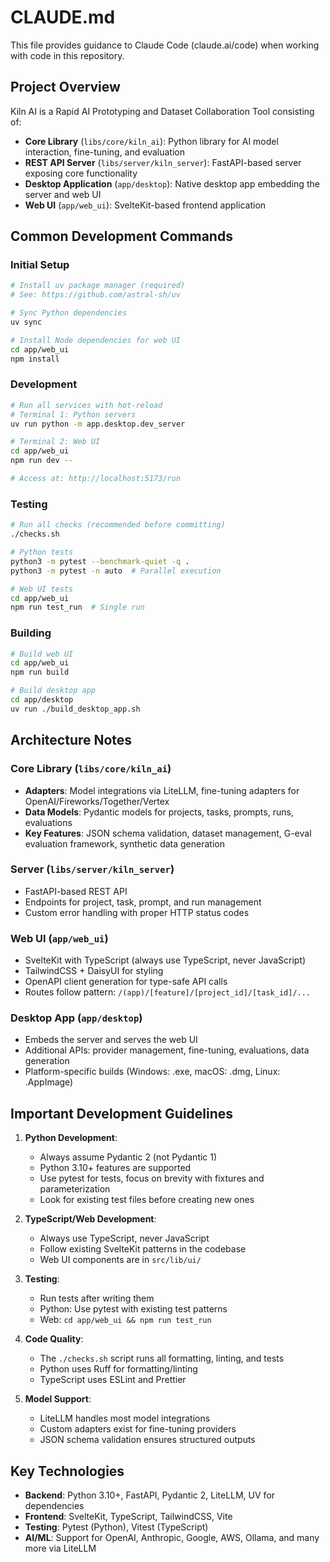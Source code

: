 # CLAUDE.md

This file provides guidance to Claude Code (claude.ai/code) when working with code in this repository.

## Project Overview

Kiln AI is a Rapid AI Prototyping and Dataset Collaboration Tool consisting of:
- **Core Library** (`libs/core/kiln_ai`): Python library for AI model interaction, fine-tuning, and evaluation
- **REST API Server** (`libs/server/kiln_server`): FastAPI-based server exposing core functionality
- **Desktop Application** (`app/desktop`): Native desktop app embedding the server and web UI
- **Web UI** (`app/web_ui`): SvelteKit-based frontend application

## Common Development Commands

### Initial Setup
```bash
# Install uv package manager (required)
# See: https://github.com/astral-sh/uv

# Sync Python dependencies
uv sync

# Install Node dependencies for web UI
cd app/web_ui
npm install
```

### Development
```bash
# Run all services with hot-reload
# Terminal 1: Python servers
uv run python -m app.desktop.dev_server

# Terminal 2: Web UI
cd app/web_ui
npm run dev --

# Access at: http://localhost:5173/run
```

### Testing
```bash
# Run all checks (recommended before committing)
./checks.sh

# Python tests
python3 -m pytest --benchmark-quiet -q .
python3 -m pytest -n auto  # Parallel execution

# Web UI tests
cd app/web_ui
npm run test_run  # Single run
```

### Building
```bash
# Build web UI
cd app/web_ui
npm run build

# Build desktop app
cd app/desktop
uv run ./build_desktop_app.sh
```

## Architecture Notes

### Core Library (`libs/core/kiln_ai`)
- **Adapters**: Model integrations via LiteLLM, fine-tuning adapters for OpenAI/Fireworks/Together/Vertex
- **Data Models**: Pydantic models for projects, tasks, prompts, runs, evaluations
- **Key Features**: JSON schema validation, dataset management, G-eval evaluation framework, synthetic data generation

### Server (`libs/server/kiln_server`)
- FastAPI-based REST API
- Endpoints for project, task, prompt, and run management
- Custom error handling with proper HTTP status codes

### Web UI (`app/web_ui`)
- SvelteKit with TypeScript (always use TypeScript, never JavaScript)
- TailwindCSS + DaisyUI for styling
- OpenAPI client generation for type-safe API calls
- Routes follow pattern: `/(app)/[feature]/[project_id]/[task_id]/...`

### Desktop App (`app/desktop`)
- Embeds the server and serves the web UI
- Additional APIs: provider management, fine-tuning, evaluations, data generation
- Platform-specific builds (Windows: .exe, macOS: .dmg, Linux: .AppImage)

## Important Development Guidelines

1. **Python Development**:
   - Always assume Pydantic 2 (not Pydantic 1)
   - Python 3.10+ features are supported
   - Use pytest for tests, focus on brevity with fixtures and parameterization
   - Look for existing test files before creating new ones

2. **TypeScript/Web Development**:
   - Always use TypeScript, never JavaScript
   - Follow existing SvelteKit patterns in the codebase
   - Web UI components are in `src/lib/ui/`

3. **Testing**:
   - Run tests after writing them
   - Python: Use pytest with existing test patterns
   - Web: `cd app/web_ui && npm run test_run`

4. **Code Quality**:
   - The `./checks.sh` script runs all formatting, linting, and tests
   - Python uses Ruff for formatting/linting
   - TypeScript uses ESLint and Prettier

5. **Model Support**:
   - LiteLLM handles most model integrations
   - Custom adapters exist for fine-tuning providers
   - JSON schema validation ensures structured outputs

## Key Technologies

- **Backend**: Python 3.10+, FastAPI, Pydantic 2, LiteLLM, UV for dependencies
- **Frontend**: SvelteKit, TypeScript, TailwindCSS, Vite
- **Testing**: Pytest (Python), Vitest (TypeScript)
- **AI/ML**: Support for OpenAI, Anthropic, Google, AWS, Ollama, and many more via LiteLLM